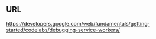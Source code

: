 ## URL

https://developers.google.com/web/fundamentals/getting-started/codelabs/debugging-service-workers/